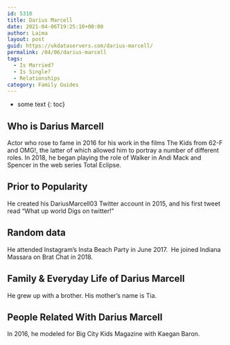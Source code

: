 ```yaml
---
id: 5310
title: Darius Marcell
date: 2021-04-06T19:25:10+00:00
author: Laima
layout: post
guid: https://ukdataservers.com/darius-marcell/
permalink: /04/06/darius-marcell
tags:
  - Is Married?
  - Is Single?
  - Relationships
category: Family Guides
---
```


* some text
{: toc}


## Who is Darius Marcell
                  
                  
                  
Actor who rose to fame in 2016 for his work in the films The Kids from 62-F and OMG!, the latter of which allowed him to portray a number of different roles. In 2018, he began playing the role of Walker in Andi Mack and Spencer in the web series Total Eclipse.
                  
              
            
              
            
                
                
                
## Prior to Popularity
                  
                  
                  
He created his DariusMarcell03 Twitter account in 2015, and his first tweet read &#8220;What up world Digs on twitter!&#8221;
                  
              
            
              
            
                
                
                
## Random data
                  
                  
                  
He attended Instagram&#8217;s Insta Beach Party in June 2017.  He joined Indiana Massara on Brat Chat in 2018.
                  
              
            
              
            
                
                
                
## Family & Everyday Life of Darius Marcell
                  
                  
                  
He grew up with a brother. His mother&#8217;s name is Tia.
                  
              
            
              
            
                
                
                
## People Related With Darius Marcell
                  
                  
                  
In 2016, he modeled for Big City Kids Magazine with Kaegan Baron.
                  
              
            
              
            
                
              
            
              
              
            
            
              
            
          
          
          